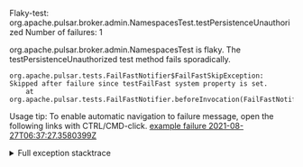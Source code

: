         
Flaky-test: org.apache.pulsar.broker.admin.NamespacesTest.testPersistenceUnauthorized
Number of failures: 1

org.apache.pulsar.broker.admin.NamespacesTest is flaky. The testPersistenceUnauthorized test method fails sporadically.

```
org.apache.pulsar.tests.FailFastNotifier$FailFastSkipException: Skipped after failure since testFailFast system property is set.
	at org.apache.pulsar.tests.FailFastNotifier.beforeInvocation(FailFastNotifier.java:88)

```

Usage tip: To enable automatic navigation to failure message, open the following links with CTRL/CMD-click.
[example failure 2021-08-27T06:37:27.3580399Z](https://github.com/apache/pulsar/runs/3440411059?check_suite_focus=true#step:9:1087)


<details>
<summary>Full exception stacktrace</summary>
<code><pre>
org.apache.pulsar.tests.FailFastNotifier$FailFastSkipException: Skipped after failure since testFailFast system property is set.
	at org.apache.pulsar.tests.FailFastNotifier.beforeInvocation(FailFastNotifier.java:88)

</pre></code>
</details>

